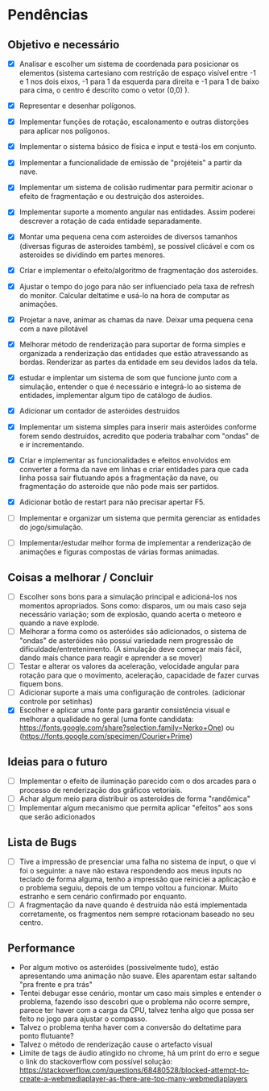 # Pendências

## Objetivo e necessário

- [X] Analisar e escolher um sistema de coordenada para posicionar os elementos (sistema cartesiano com restrição de espaço visível entre -1 e 1 nos dois eixos, -1 para 1 da esquerda para direita e -1 para 1 de baixo para cima, o centro é descrito como o vetor (0,0) ).
- [X] Representar e desenhar polígonos.
- [X] Implementar funções de rotação, escalonamento e outras distorções para aplicar nos polígonos.
- [X] Implementar o sistema básico de física e input e testá-los em conjunto.
- [X] Implementar a funcionalidade de emissão de "projéteis" a partir da nave.
- [X] Implementar um sistema de colisão rudimentar para permitir acionar o efeito de fragmentação e ou destruição dos asteroides.
- [X] Implementar suporte a momento angular nas entidades. Assim poderei descrever a rotação de cada entidade separadamente.
- [X] Montar uma pequena cena com  asteroides de diversos tamanhos (diversas figuras de asteroides também), se possível clicável e com os asteroides se dividindo em partes menores.
- [X] Criar e implementar o efeito/algoritmo de fragmentação dos asteroides.
- [X] Ajustar o tempo do jogo para não ser influenciado pela taxa de refresh do monitor. Calcular deltatime e usá-lo na hora de computar as animações.
- [X] Projetar a nave, animar as chamas da nave. Deixar uma pequena cena com a nave pilotável
- [X] Melhorar método de renderização para suportar de forma simples e organizada a renderização das entidades que estão atravessando as bordas. Renderizar as partes da entidade em seu devidos lados da tela.
- [X] estudar e implentar um sistema de som que funcione junto com a simulação, entender o que é necessário e integrá-lo ao sistema de entidades, implementar algum tipo de catálogo de áudios.
- [X] Adicionar um contador de asteróides destruídos
- [X] Implementar um sistema simples para inserir mais asteróides conforme forem sendo destruídos, acredito que poderia trabalhar com "ondas" de e ir incrementando.
- [X] Criar e implementar as funcionalidades e efeitos envolvidos em converter a forma da nave em linhas e criar entidades para que cada linha possa sair flutuando após a fragmentação da nave, ou fragmentação do asteroide que não pode mais ser partidos.  
- [X] Adicionar botão de restart para não precisar apertar F5.
- [ ] Implementar e organizar um sistema que permita gerenciar as entidades do jogo/simulação.
- [ ] Implementar/estudar melhor forma de implementar a renderização de animações e figuras compostas de várias formas animadas.


## Coisas a melhorar / Concluir

- [ ] Escolher sons bons para a simulação principal e adicioná-los nos momentos apropriados. Sons como: disparos, um ou mais caso seja necessário variação; som de explosão, quando acerta o meteoro e quando a nave explode.
- [ ] Melhorar a forma como os asteróides são adicionados, o sistema de "ondas" de asteróides
não possuí variedade nem progressão de dificuldade/entretenimento. (A simulação deve começar mais fácil, dando mais chance para reagir e aprender a se mover)
- [ ] Testar e alterar os valores da aceleração, velocidade angular para rotação para que o movimento, aceleração, capacidade de fazer curvas fiquem bons.
- [ ] Adicionar suporte a mais uma configuração de controles. (adicionar controle por setinhas)
- [X] Escolher e aplicar uma fonte para garantir consistência visual e melhorar a qualidade no geral (uma fonte candidata: https://fonts.google.com/share?selection.family=Nerko+One) ou (https://fonts.google.com/specimen/Courier+Prime)

## Ideias para o futuro

- [ ] Implementar o efeito de iluminação parecido com o dos arcades para o processo de renderização dos gráficos vetoriais.
- [ ] Achar algum meio para distribuir os asteroides de forma "randômica"
- [ ] Implementar algum mecanismo que permita aplicar "efeitos" aos sons que serão adicionados

## Lista de Bugs

- [ ] Tive a impressão de presenciar uma falha no sistema de input, o que vi foi o seguinte: a nave não estava respondendo aos meus inputs no teclado de forma alguma, tenho a impressão que reiniciei a aplicação e o problema seguiu, depois de um tempo voltou a funcionar. Muito estranho e sem cenário confirmado por enquanto.
- [ ] A fragmentação da nave quando é destruída não está implementada corretamente, os fragmentos nem sempre rotacionam baseado no seu centro.

## Performance

* Por algum motivo os asteróides (possivelmente tudo), estão apresentando
uma animação não suave. Eles aparentam estar saltando "pra frente e pra trás"
 * Tentei debugar esse cenário, montar um caso mais simples e entender o problema, fazendo isso
descobri que o problema não ocorre sempre, parece ter haver com a carga da CPU, talvez tenha algo
que possa ser feito no jogo para ajustar o compasso.
 * Talvez o problema tenha haver com a conversão do deltatime para ponto flutuante?
 * Talvez o método de renderização cause o artefacto visual
 * Limite de tags de áudio atingido no chrome, há um print do erro e segue o link do stackoverflow com possível solução: https://stackoverflow.com/questions/68480528/blocked-attempt-to-create-a-webmediaplayer-as-there-are-too-many-webmediaplayers
